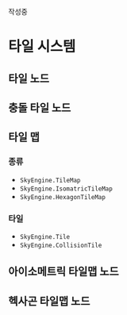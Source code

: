 작성중

# 타일 시스템

## 타일 노드

## 충돌 타일 노드

## 타일 맵

### 종류
* `SkyEngine.TileMap`
* `SkyEngine.IsomatricTileMap`
* `SkyEngine.HexagonTileMap`

### 타일
* `SkyEngine.Tile`
* `SkyEngine.CollisionTile`

## 아이소메트릭 타일맵 노드

## 헥사곤 타일맵 노드
